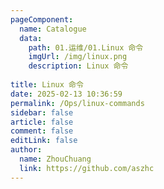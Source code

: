 ```yaml
---
pageComponent:
  name: Catalogue
  data:
    path: 01.运维/01.Linux 命令
    imgUrl: /img/linux.png
    description: Linux 命令
    
title: Linux 命令
date: 2025-02-13 10:36:59
permalink: /Ops/linux-commands
sidebar: false
article: false
comment: false
editLink: false
author:
  name: ZhouChuang
  link: https://github.com/aszhc
---
```

